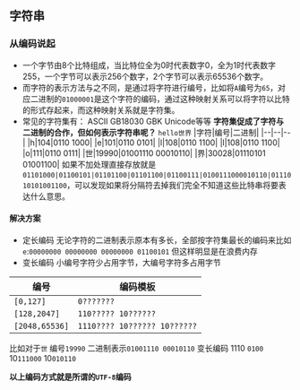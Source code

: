 ## 字符串
### 从编码说起
- 一个字节由8个比特组成，当比特位全为0时代表数字0，全为1时代表数字255，一个字节可以表示256个数字，2个字节可以表示65536个数字。
- 而字符的表示方法与之不同，是通过将字符进行编号，比如将`A`编号为`65`，对应二进制的`01000001`是这个字符的编码，通过这种映射关系可以将字符以比特的形式存起来，而这种映射关系就是字符集。
- 常见的字符集有： ASCII GB18030 GBK Unicode等等
**字符集促成了字符与二进制的合作，但如何表示字符串呢？**
`hello世界`
|字符|编号|二进制|
|--|--|--|
|h|104|0110 1000|
|e|101|0110 0101|
|l|108|0110 1100|
|l|108|0110 1100|
|o|111|0110 0111|
|世|19990|01001110 00010110|
|界|30028|01110101 01001100|
如果不加处理直接存放就是`01101000|01100101|01101100|01101100|01100111|0100111000010110|0111010101001100`，可以发现如果将分隔符去掉我们完全不知道这些比特串将要表达什么意思。
#### 解决方案
- 定长编码
无论字符的二进制表示原本有多长，全部按字符集最长的编码来比如 `e`:`00000000 00000000 00000000 01100101`
但这样明显是在浪费内存
- 变长编码
小编号字符少占用字节，大编号字符多占用字节

|编号|编码模板|
|---------|----------|
|`[0,127]`|`0???????`|
|`[128,2047]`|`110????? 10??????`|
|`[2048,65536]`|`1110???? 10?????? 10??????`|

比如对于`世` 编号`19990` 二进制表示`01001110 00010110` 变长编码 1110 `0100` 10`111000` 10`010110`

**以上编码方式就是所谓的`UTF-8`编码**
